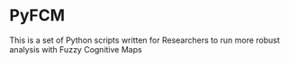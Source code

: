 # PyFCM
This is a set of Python scripts written for Researchers to run more robust analysis with Fuzzy Cognitive Maps 
